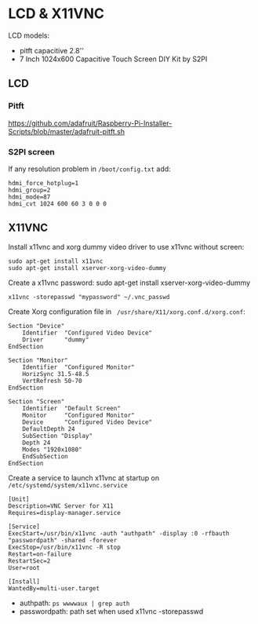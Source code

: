 # LCD & X11VNC

LCD models:
- pitft capacitive 2.8''
- 7 Inch 1024x600 Capacitive Touch Screen DIY Kit by S2PI
    
## LCD

### Pitft
https://github.com/adafruit/Raspberry-Pi-Installer-Scripts/blob/master/adafruit-pitft.sh

### S2PI screen
If any resolution problem in ```/boot/config.txt``` add:
```
hdmi_force_hotplug=1 
hdmi_group=2 
hdmi_mode=87 
hdmi_cvt 1024 600 60 3 0 0 0
``` 

## X11VNC

Install x11vnc and xorg dummy video driver to use x11vnc without screen:


``` 
sudo apt-get install x11vnc
sudo apt-get install xserver-xorg-video-dummy
``` 

Create a x11vnc password:
sudo apt-get install xserver-xorg-video-dummy



``` 
x11vnc -storepasswd "mypassword" ~/.vnc_passwd
``` 

Create Xorg configuration file in ``` /usr/share/X11/xorg.conf.d/xorg.conf```:
```
Section "Device"
    Identifier  "Configured Video Device"
    Driver      "dummy"
EndSection

Section "Monitor"
    Identifier  "Configured Monitor"
    HorizSync 31.5-48.5
    VertRefresh 50-70
EndSection

Section "Screen"
    Identifier  "Default Screen"
    Monitor     "Configured Monitor"
    Device      "Configured Video Device"
    DefaultDepth 24
    SubSection "Display"
    Depth 24
    Modes "1920x1080"
    EndSubSection
EndSection
```


Create a service to launch x11vnc at startup on ```/etc/systemd/system/x11vnc.service```

```
[Unit]
Description=VNC Server for X11
Requires=display-manager.service

[Service]
ExecStart=/usr/bin/x11vnc -auth "authpath" -display :0 -rfbauth "passwordpath" -shared -forever
ExecStop=/usr/bin/x11vnc -R stop
Restart=on-failure
RestartSec=2
User=root

[Install]
WantedBy=multi-user.target
``` 

- authpath: ```ps wwwwaux | grep auth``` 
- passwordpath: path set when used x11vnc -storepasswd 
